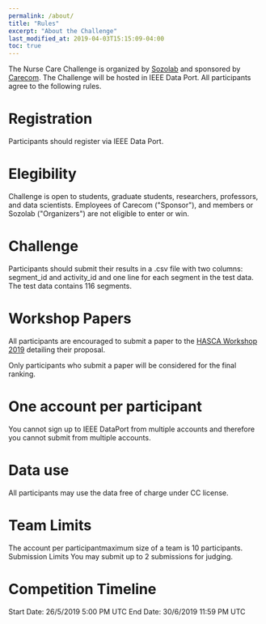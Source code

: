 ```yaml
---
permalink: /about/
title: "Rules"
excerpt: "About the Challenge"
last_modified_at: 2019-04-03T15:15:09-04:00
toc: true
---
```

The Nurse Care Challenge is organized by [Sozolab](http://sozolab.jp/) and sponsored by [Carecom](https://www.carecom.jp/global/). 
The Challenge will be hosted in IEEE Data Port. 
All participants agree to the following rules. 

# Registration
Participants should register via IEEE Data Port.

# Elegibility
Challenge is open to students, graduate students, researchers, professors, and data scientists. Employees of Carecom ("Sponsor"), and members or Sozolab ("Organizers") are not eligible to enter or win. 


# Challenge
Participants should submit their results in a .csv file with two columns: segment_id and activity_id and one line for each segment in the test data. The test data contains 116 segments. 

# Workshop Papers
All participants are encouraged to submit a paper to the [HASCA Workshop 2019](http://hasca2019.hasc.jp/) detailing their proposal.  

Only participants who submit a paper will be considered for the final ranking. 
 
# One account per participant
You cannot sign up to IEEE DataPort from multiple accounts and therefore you cannot submit from multiple accounts.

# Data use
All participants may use the data free of charge under CC license.

# Team Limits
The  account per participantmaximum size of a team is 10 participants.
Submission Limits
You may submit up to 2 submissions for judging.

# Competition Timeline
Start Date: 26/5/2019 5:00 PM UTC
End Date: 30/6/2019 11:59 PM UTC